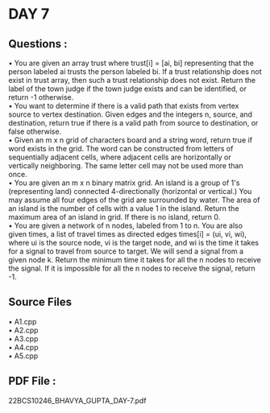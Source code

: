 # DAY 7

## Questions :  
• You are given an array trust where trust[i] = [ai, bi] representing that the person labeled ai trusts the person labeled bi. If a trust relationship does not exist in trust array, then such a trust relationship does not exist. Return the label of the town judge if the town judge exists and can be identified, or return -1 otherwise.  
• You want to determine if there is a valid path that exists from vertex source to vertex destination. Given edges and the integers n, source, and destination, return true if there is a valid path from source to destination, or false otherwise.  
• Given an m x n grid of characters board and a string word, return true if word exists in the grid. The word can be constructed from letters of sequentially adjacent cells, where adjacent cells are horizontally or vertically neighboring. The same letter cell may not be used more than once.  
• You are given an m x n binary matrix grid. An island is a group of 1's (representing land) connected 4-directionally (horizontal or vertical.) You may assume all four edges of the grid are surrounded by water. The area of an island is the number of cells with a value 1 in the island. Return the maximum area of an island in grid. If there is no island, return 0.  
• You are given a network of n nodes, labeled from 1 to n. You are also given times, a list of travel times as directed edges times[i] = (ui, vi, wi), where ui is the source node, vi is the target node, and wi is the time it takes for a signal to travel from source to target. We will send a signal from a given node k. Return the minimum time it takes for all the n nodes to receive the signal. If it is impossible for all the n nodes to receive the signal, return -1.  
  
## Source Files  
• A1.cpp  
• A2.cpp  
• A3.cpp  
• A4.cpp  
• A5.cpp  

## PDF File : 
22BCS10246_BHAVYA_GUPTA_DAY-7.pdf
